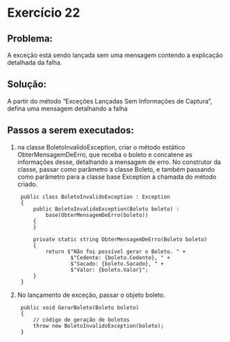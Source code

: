 # **Exercício 22**
## Problema:
A exceção está sendo lançada sem uma mensagem contendo a explicação detalhada da falha. 

## Solução:
A partir do método “Exceções Lançadas Sem Informações de Captura”, defina uma mensagem detalhando a falha

## Passos a serem executados:
1) na classe BoletoInvalidoException, criar o método estático ObterMensagemDeErro, que receba o boleto e concatene as informações desse, detalhando a mensagem de erro. No construtor da classe, passar como parâmetro a classe Boleto, e também passando como parâmetro para a classe base Exception a chamada do método criado.

        public class BoletoInvalidoException : Exception
        {
	        public BoletoInvalidoException(Boleto boleto) : 
                base(ObterMensagemDeErro(boleto))
	        {
	        }

	        private static string ObterMensagemDeErro(Boleto boleto)
	        {
		        return $"Não foi possível gerar o Boleto. " + 
                        $"Cedente: {boleto.Cedente}, " + 
                        $"Sacado: {boleto.Sacado}, " + 
                        $"Valor: {boleto.Valor}";
	        }
        }

2) No lançamento de exceção, passar o objeto boleto.

        public void GerarBoleto(Boleto boleto)
        {            
            // código de geração de boletos
            throw new BoletoInvalidoException(boleto);
        }